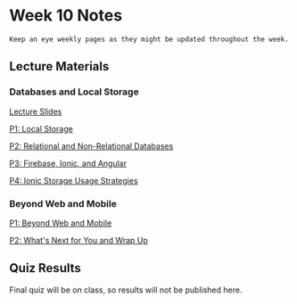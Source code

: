 Week 10 Notes
============================

```{note}
Keep an eye weekly pages as they might be updated throughout the week.
```

## Lecture Materials


### Databases and Local Storage

<a href="../resources/databases_local-storage.pdf">Lecture Slides</a>

[P1: Local Storage](https://uci.yuja.com/V/Video?v=2319170&node=8355473&a=1511514112&autoplay=1)

[P2: Relational and Non-Relational Databases](https://uci.yuja.com/V/Video?v=2319229&node=8355590&a=975540151&autoplay=1)

[P3: Firebase, Ionic, and Angular](https://uci.yuja.com/V/Video?v=2319303&node=8355710&a=1787972263&autoplay=1)

[P4: Ionic Storage Usage Strategies](https://uci.yuja.com/V/Video?v=2328971&node=8382259&a=304603934&autoplay=1)


### Beyond Web and Mobile

[P1: Beyond Web and Mobile](https://uci.yuja.com/V/Video?v=2329032&node=8382379&a=1791958925&autoplay=1)

[P2: What's Next for You and Wrap Up](https://uci.yuja.com/V/Video?v=2329095&node=8382509&a=779352687&autoplay=1)

## Quiz Results

Final quiz will be on class, so results will not be published here.

